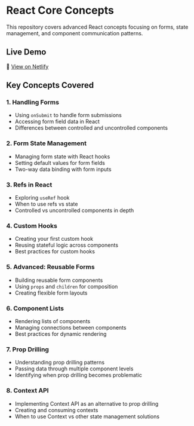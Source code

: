 # React Core Concepts 

This repository covers advanced React concepts focusing on forms, state management, and component communication patterns.

## Live Demo
🔗 [View on Netlify](https://form-master-react-router.netlify.app/)

## Key Concepts Covered

### 1. Handling Forms
- Using `onSubmit` to handle form submissions
- Accessing form field data in React
- Differences between controlled and uncontrolled components

### 2. Form State Management
- Managing form state with React hooks
- Setting default values for form fields
- Two-way data binding with form inputs

### 3. Refs in React
- Exploring `useRef` hook
- When to use refs vs state
- Controlled vs uncontrolled components in depth

### 4. Custom Hooks
- Creating your first custom hook
- Reusing stateful logic across components
- Best practices for custom hooks

### 5. Advanced: Reusable Forms
- Building reusable form components
- Using `props` and `children` for composition
- Creating flexible form layouts

### 6. Component Lists
- Rendering lists of components
- Managing connections between components
- Best practices for dynamic rendering

### 7. Prop Drilling
- Understanding prop drilling patterns
- Passing data through multiple component levels
- Identifying when prop drilling becomes problematic

### 8. Context API
- Implementing Context API as an alternative to prop drilling
- Creating and consuming contexts
- When to use Context vs other state management solutions